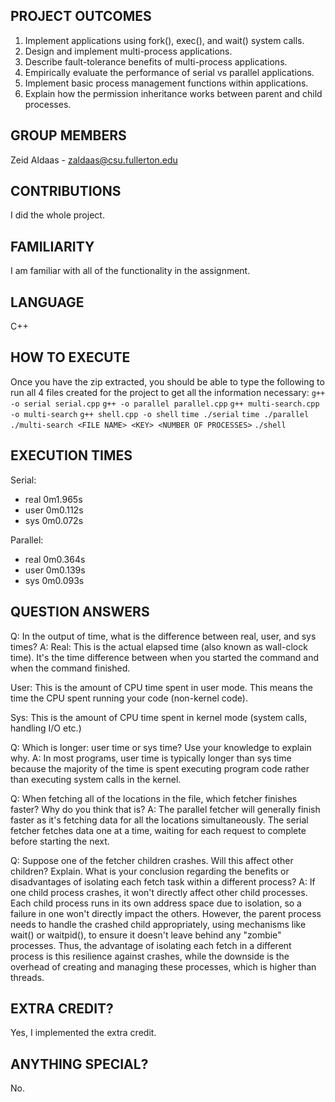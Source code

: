 ## PROJECT OUTCOMES
1. Implement applications using fork(), exec(), and wait() system calls.
2. Design and implement multi-process applications.
3. Describe fault-tolerance benefits of multi-process applications.
4. Empirically evaluate the performance of serial vs parallel applications.
5. Implement basic process management functions within applications.
6. Explain how the permission inheritance works between parent and child processes.

## GROUP MEMBERS
Zeid Aldaas - zaldaas@csu.fullerton.edu

## CONTRIBUTIONS
I did the whole project.

## FAMILIARITY
I am familiar with all of the functionality in the assignment.

## LANGUAGE
C++

## HOW TO EXECUTE
Once you have the zip extracted, you should be able to type the following to run all 4 files created for the project to get all the information necessary:
`g++ -o serial serial.cpp`
`g++ -o parallel parallel.cpp`
`g++ multi-search.cpp -o multi-search`
`g++ shell.cpp -o shell`
`time ./serial`
`time ./parallel`
`./multi-search <FILE NAME> <KEY> <NUMBER OF PROCESSES>`
`./shell`

## EXECUTION TIMES
Serial:
- real	0m1.965s
- user	0m0.112s
- sys	0m0.072s

Parallel:
- real	0m0.364s
- user	0m0.139s
- sys	0m0.093s

## QUESTION ANSWERS
Q: In the output of time, what is the difference between real, user, and sys times?
A: Real: This is the actual elapsed time (also known as wall-clock time). It's the time difference between when you started the command and when the command finished.

User: This is the amount of CPU time spent in user mode. This means the time the CPU spent running your code (non-kernel code).

Sys: This is the amount of CPU time spent in kernel mode (system calls, handling I/O etc.)

Q: Which is longer: user time or sys time? Use your knowledge to explain why.
A: In most programs, user time is typically longer than sys time because the majority of the time is spent executing program code rather than executing system calls in the kernel.

Q: When fetching all of the locations in the file, which fetcher finishes faster? Why do you think that is?
A: The parallel fetcher will generally finish faster as it's fetching data for all the locations simultaneously. The serial fetcher fetches data one at a time, waiting for each request to complete before starting the next.

Q: Suppose one of the fetcher children crashes. Will this affect other children? Explain. What is your conclusion regarding the benefits or disadvantages of isolating each fetch task within a different process?
A: If one child process crashes, it won't directly affect other child processes. Each child process runs in its own address space due to isolation, so a failure in one won't directly impact the others. However, the parent process needs to handle the crashed child appropriately, using mechanisms like wait() or waitpid(), to ensure it doesn't leave behind any "zombie" processes. 
Thus, the advantage of isolating each fetch in a different process is this resilience against crashes, while the downside is the overhead of creating and managing these processes, which is higher than threads.

## EXTRA CREDIT?
Yes, I implemented the extra credit.

## ANYTHING SPECIAL?
No.
